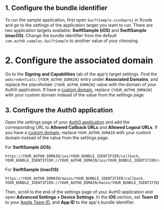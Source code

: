 <!-- markdownlint-disable MD041 -->

## 1. Configure the bundle identifier

To run the sample application, first open `SwiftSample.xcodeproj` in Xcode and go to the settings of the application target you want to run. There are two application targets available: **SwiftSample (iOS)** and **SwiftSample (macOS)**. Change the bundle identifier from the default `com.auth0.samples.SwiftSample` to another value of your choosing.

# 2. Configure the associated domain

Go to the **Signing and Capabilities** tab of the app's target settings. Find the `webcredentials:{YOUR_AUTH0_DOMAIN}` entry under **Associated Domains**, and replace the placeholder `{YOUR_AUTH0_DOMAIN}` value with the domain of your Auth0 application. If have a [custom domain](https://auth0.com/docs/customize/custom-domains), replace `{YOUR_AUTH0_DOMAIN}` with your custom domain instead of the value from the settings page.

## 3. Configure the Auth0 application

Open the settings page of your [Auth0 application](${manage_url}/#/applications/${account.clientId}/settings) and add the corresponding URL to **Allowed Callback URLs** and **Allowed Logout URLs**. If you have a [custom domain](https://auth0.com/docs/customize/custom-domains), replace `YOUR_AUTH0_DOMAIN` with your custom domain instead of the value from the settings page.

For **SwiftSample (iOS)**:

```text
https://YOUR_AUTH0_DOMAIN/ios/YOUR_BUNDLE_IDENTIFIER/callback,
YOUR_BUNDLE_IDENTIFIER://YOUR_AUTH0_DOMAIN/ios/YOUR_BUNDLE_IDENTIFIER/callback
```

For **SwiftSample (macOS)**:

```text
https://YOUR_AUTH0_DOMAIN/macos/YOUR_BUNDLE_IDENTIFIER/callback,
YOUR_BUNDLE_IDENTIFIER://YOUR_AUTH0_DOMAIN/macos/YOUR_BUNDLE_IDENTIFIER/callback
```

Then, scroll to the end of the settings page of your Auth0 application and open **Advanced Settings > Device Settings**. In the **iOS** section, set **Team ID** to your [Apple Team ID](https://developer.apple.com/help/account/manage-your-team/locate-your-team-id/), and **App ID** to the app's bundle identifier.
